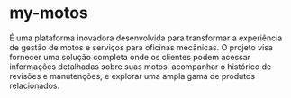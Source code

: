 # my-motos
É uma plataforma inovadora desenvolvida para transformar a experiência de gestão de motos e serviços para oficinas mecânicas. O projeto visa fornecer uma solução completa onde os clientes podem acessar informações detalhadas sobre suas motos, acompanhar o histórico de revisões e manutenções, e explorar uma ampla gama de produtos relacionados.
